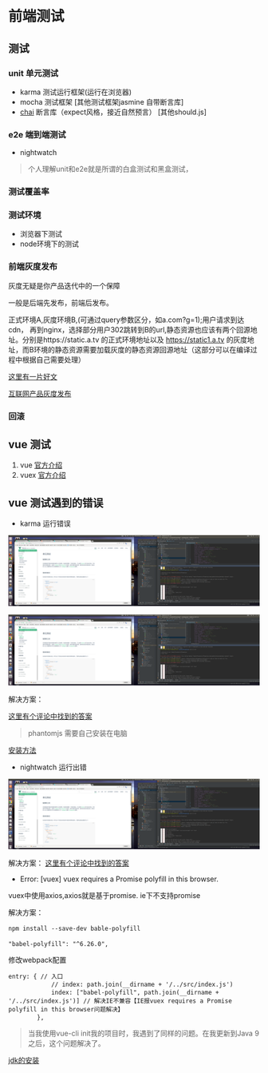 # 前端测试

## 测试

### unit 单元测试

* karma 测试运行框架(运行在浏览器)
* mocha 测试框架 \[其他测试框架jasmine 自带断言库]
* [chai](http://www.jianshu.com/p/f200a75a15d2) 断言库（expect风格，接近自然预言） \[其他should.js]

### e2e 端到端测试

* nightwatch

> 个人理解unit和e2e就是所谓的白盒测试和黑盒测试，

### 测试覆盖率


### 测试环境

* 浏览器下测试
* node环境下的测试

### 前端灰度发布

灰度无疑是你产品迭代中的一个保障

一般是后端先发布，前端后发布。

正式环境A,灰度环境B,(可通过query参数区分，如a.com?g=1);用户请求到达cdn， 再到nginx，选择部分用户302跳转到B的url,静态资源也应该有两个回源地址。分别是https://static.a.tv 的正式环境地址以及 https://static1.a.tv 的灰度地址，而B环境的静态资源需要加载灰度的静态资源回源地址（这部分可以在编译过程中根据自己需要处理）

[这里有一片好文](http://www.jianshu.com/p/88f206f48278)

[互联网产品灰度发布](http://blog.csdn.net/boonya/article/details/51537674)

### 回滚



## vue 测试

1. vue
[官方介绍](https://cn.vuejs.org/v2/guide/unit-testing.html)
2. vuex
[官方介绍](https://vuex.vuejs.org/zh-cn/testing.html)

## vue 测试遇到的错误

* karma 运行错误

![](assets/err1.png)

![](assets/err1.png)

解决方案：

[这里有个评论中找到的答案](http://www.jianshu.com/p/a515fbbdd1b2)

> phantomjs 需要自己安装在电脑

[安装方法](http://blog.csdn.net/sinat_21302587/article/details/53580491?locationNum=3&fps=1)

* nightwatch 运行出错

![](assets/err1.png)

解决方案：
[这里有个评论中找到的答案](https://stackoverflow.com/questions/40432460/error-retrieving-a-new-session-from-the-selenium-server#)

* Error: [vuex] vuex requires a Promise polyfill in this browser.

 vuex中使用axios,axios就是基于promise. ie下不支持promise

 解决方案：

 ```
 npm install --save-dev bable-polyfill
 ```

 `"babel-polyfill": "^6.26.0",`

 修改webpack配置
 ```
 entry: { // 入口
             // index: path.join(__dirname + '/../src/index.js')
             index: ["babel-polyfill", path.join(__dirname + '/../src/index.js')] // 解决IE不兼容【IE报vuex requires a Promise polyfill in this browser问题解决】
         },
 ```

>当我使用vue-cli init我的项目时，我遇到了同样的问题。在我更新到Java 9之后，这个问题解决了。

[jdk的安装](http://blog.csdn.net/oh_mourinho/article/details/52691398)
